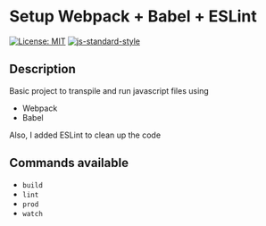 # Setup Webpack + Babel + ESLint

[![License: MIT](https://img.shields.io/badge/License-MIT-yellow.svg)](https://opensource.org/licenses/MIT)
[![js-standard-style](https://img.shields.io/badge/code%20style-standard-brightgreen.svg)](http://standardjs.com)

## Description

Basic project to transpile and run javascript files using

- Webpack
- Babel

Also, I added ESLint to clean up the code

## Commands available

- `build`
- `lint`
- `prod`
- `watch`
